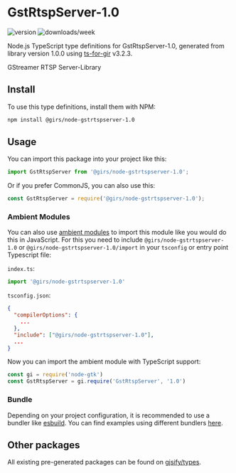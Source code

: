 
# GstRtspServer-1.0

![version](https://img.shields.io/npm/v/@girs/node-gstrtspserver-1.0)
![downloads/week](https://img.shields.io/npm/dw/@girs/node-gstrtspserver-1.0)


Node.js TypeScript type definitions for GstRtspServer-1.0, generated from library version 1.0.0 using [ts-for-gir](https://github.com/gjsify/ts-for-gir) v3.2.3.

GStreamer RTSP Server-Library

## Install

To use this type definitions, install them with NPM:
```bash
npm install @girs/node-gstrtspserver-1.0
```

## Usage

You can import this package into your project like this:
```ts
import GstRtspServer from '@girs/node-gstrtspserver-1.0';
```

Or if you prefer CommonJS, you can also use this:
```ts
const GstRtspServer = require('@girs/node-gstrtspserver-1.0');
```

### Ambient Modules

You can also use [ambient modules](https://github.com/gjsify/ts-for-gir/tree/main/packages/cli#ambient-modules) to import this module like you would do this in JavaScript.
For this you need to include `@girs/node-gstrtspserver-1.0` or `@girs/node-gstrtspserver-1.0/import` in your `tsconfig` or entry point Typescript file:

`index.ts`:
```ts
import '@girs/node-gstrtspserver-1.0'
```

`tsconfig.json`:
```json
{
  "compilerOptions": {
    ...
  },
  "include": ["@girs/node-gstrtspserver-1.0"],
  ...
}
```

Now you can import the ambient module with TypeScript support: 

```ts
const gi = require('node-gtk')
const GstRtspServer = gi.require('GstRtspServer', '1.0')
```


### Bundle

Depending on your project configuration, it is recommended to use a bundler like [esbuild](https://esbuild.github.io/). You can find examples using different bundlers [here](https://github.com/gjsify/ts-for-gir/tree/main/examples).

## Other packages

All existing pre-generated packages can be found on [gjsify/types](https://github.com/gjsify/types).

